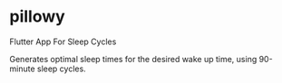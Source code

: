 # pillowy

Flutter App For Sleep Cycles

Generates optimal sleep times for the desired wake up time, using 90-minute sleep cycles.